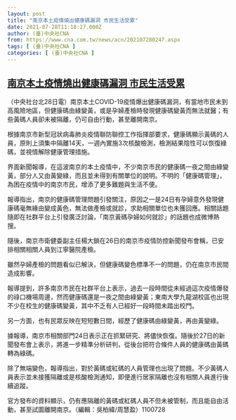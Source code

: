 ```yaml
---
layout: post
title: "南京本土疫情燒出健康碼漏洞 市民生活受累"
date: 2021-07-28T11:18:27.000Z
author: (臺)中央社CNA
from: https://www.cna.com.tw/news/acn/202107280247.aspx
tags: [ (臺)中央社CNA ]
categories: [ (臺)中央社CNA ]
---
```

<!--1627471107000-->
[南京本土疫情燒出健康碼漏洞 市民生活受累](https://www.cna.com.tw/news/acn/202107280247.aspx)
------

<div>
<div></div><div class="paragraph"><p>（中央社台北28日電）南京本土COVID-19疫情爆出健康碼漏洞，有當地市民未到高風險地區，但健康碼由綠變黃，或是孕婦產檢時發現健康碼變黃而無法就醫；有些黃碼人員卻未被隔離，仍可自由行動，甚至離開南京。</p><p>根據南京市新型冠狀病毒肺炎疫情聯防聯控工作指揮部要求，健康碼顯示黃碼的人員，原則上須集中隔離14天，一週內實施3次核酸檢測，檢測結果陰性可以恢復綠碼，並視情解除健康管理措施。</p><p>界面新聞報導，在這波南京的本土疫情中，不少南京市民的健康碼一夜之間由綠變黃，部分人又由黃變綠，而且並未得到有關單位的說明。不明的「健康碼管理」，為困在疫情中的南京市民，增添了更多難題與生活不便。</p><p>報導指出，南京的健康碼管理問題引發關注，原因之一是24日有孕婦意外發現健康碼毫無緣由變成黃色，無法做產檢或就診，求助相關單位也未獲回應。相關話題隨即在社群平台上引發廣泛討論，「南京黃碼孕婦如何就診」的話題也成微博熱搜。</p><p>隨後，南京市衛健委副主任楊大鎖在26日的南京市疫情防控新聞發布會稱，已安排相關相關人員到江寧醫院產檢。</p><p>雖然孕婦產檢的問題看似已解決，但健康碼變色標準不一的問題，仍在南京市民間造成影響。</p><p>報導提到，許多南京市民在社群平台上表示，過去一段時間從未經過這次疫情爆發的祿口機場周邊，然而健康碼還是一夜之間由綠變黃；東南大學九龍湖校區也出現不少在校生的健康碼變黃，其中不乏有人已經好一段時間未踏出校門。</p><p>另一方面，也有民眾反映在短短數日間，經歷了健康碼由綠變黃，再由黃變綠。</p><p>據報導，南京市相關部門24日表示正在抓緊研究、將儘快恢復。隨後於27日的新聞發布會上表示，將進一步精準分析研判，從後台把符合條件人員的健康碼由黃碼轉為綠碼。</p><p>除了無端變色，報導指出，對於黃碼或紅碼的人員管理也出現了問題。不少黃碼人員表示並未接獲隔離或是核酸檢測通知，即便進行居家隔離也沒有相關人員進行後續追蹤。</p><p>官方發布的資料顯示，仍有應隔離的黃碼或紅碼人員不但未被管制，而且能自由活動，甚至試圖離開南京。（編輯：吳柏緯/周慧盈）1100728</p></div>
</div>
